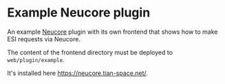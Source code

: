 # Example Neucore plugin

An example [Neucore](https://github.com/tkhamez/neucore) plugin with its own frontend that shows how to
make ESI requests via Neucore.

The content of the frontend directory must be deployed to `web/plugin/example`.

It's installed here https://neucore.tian-space.net/.
